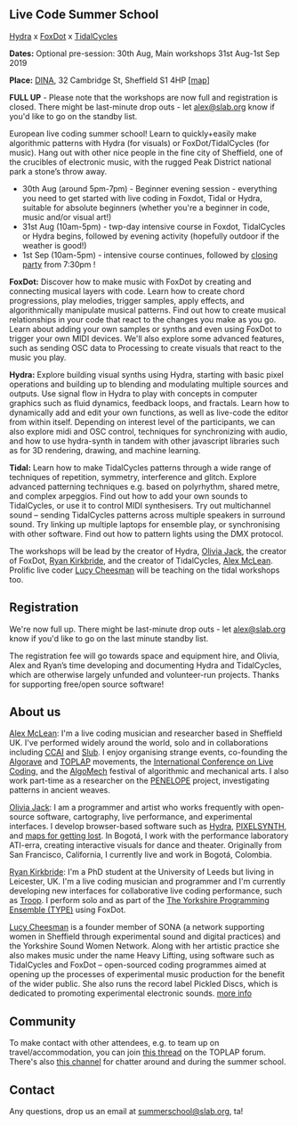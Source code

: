 ## Live Code Summer School

[Hydra](https://github.com/ojack/hydra) x [FoxDot](https://foxdot.org/) x [TidalCycles](https://tidalcycles.org)

<b>Dates:</b> Optional pre-session: 30th Aug, Main workshops 31st Aug-1st Sep 2019

<b>Place:</b> [DINA](https://www.ourfaveplaces.co.uk/where-to-go/dina/), 32 Cambridge St, Sheffield S1 4HP [[map](https://goo.gl/maps/GSRfh38v5DPeLZgw7)]

**FULL UP** - Please note that the workshops are now full and registration is closed. There might be last-minute drop outs - let alex@slab.org know if you'd like to go on the standby list.

European live coding summer school! Learn to quickly+easily make algorithmic patterns with Hydra (for visuals) or FoxDot/TidalCycles (for music).  Hang out with other nice people in the fine city of Sheffield, one of the crucibles of electronic music, with the rugged Peak District national park a stone’s throw away.

* 30th Aug (around 5pm-7pm) - Beginner evening session - everything you need to get started with live coding in Foxdot, Tidal or Hydra, suitable for absolute beginners (whether you're a beginner in code, music and/or visual art!)
* 31st Aug (10am-5pm) - twp-day intensive course in Foxdot, TidalCycles or Hydra begins, followed by evening activity (hopefully outdoor if the weather is good!)
* 1st Sep (10am-5pm) - intensive course continues, followed by [closing party](https://www.facebook.com/events/676334176203653/) from 7:30pm !

<b>FoxDot:</b>  Discover how to make music with FoxDot by creating and connecting musical layers with code. Learn how to create chord progressions, play melodies, trigger samples, apply effects, and algorithmically manipulate musical patterns. Find out how to create musical relationships in your code that react to the changes you make as you go. Learn about adding your own samples or synths and even using FoxDot to trigger your own MIDI devices. We'll also explore some advanced features, such as sending OSC data to Processing to create visuals that react to the music you play.

<b>Hydra:</b> Explore building visual synths using Hydra, starting with basic pixel operations and building up to blending and modulating multiple sources and outputs. Use signal flow in Hydra to play with concepts in computer graphics such as fluid dynamics, feedback loops, and fractals. Learn how to dynamically add and edit your own functions, as well as live-code the editor from within itself. Depending on interest level of the participants, we can also explore midi and OSC control, techniques for synchronizing with audio, and how to use hydra-synth in tandem with other javascript libraries such as for 3D rendering, drawing, and machine learning.

<b>Tidal:</b> Learn how to make TidalCycles patterns through a wide range of techniques of repetition, symmetry, interference and glitch. Explore advanced patterning techniques e.g. based on polyrhythm, shared metre, and complex arpeggios. Find out how to add your own sounds to TidalCycles, or use it to control MIDI synthesisers. Try out multichannel sound – sending TidalCycles patterns across multiple speakers in surround sound. Try linking up multiple laptops for ensemble play, or synchronising with other software. Find out how to pattern lights using the DMX protocol.

The workshops will be lead by the creator of Hydra, [Olivia Jack](https://ojack.github.io/), the creator of FoxDot, [Ryan Kirkbride](https://ryan-kirkbride.github.io/), and the creator of TidalCycles, [Alex McLean](http://slab.org/). Prolific live coder [Lucy Cheesman](https://heavy-lifting.org/) will be teaching on the tidal workshops too.

## Registration

We're now full up. There might be last-minute drop outs - let alex@slab.org know if you'd like to go on the  last minute standby list.

The registration fee will go towards space and equipment hire, and Olivia, Alex and Ryan’s time developing and documenting Hydra and TidalCycles, which are otherwise largely unfunded and volunteer-run projects. Thanks for supporting free/open source software!

## About us

[Alex McLean](https://slab.org): I'm a live coding musician and researcher based in Sheffield UK. I've performed widely around the world, solo and in collaborations including [CCAI](http://ccai.lurk.org/) and [Slub](http://slub.org/). I enjoy organising strange events, co-founding the [Algorave](https://algorave.com/) and [TOPLAP](https://toplap.org) movements, the [International Conference on Live Coding](https://iclc.livecodenetwork.org/), and the [AlgoMech](https://algomech.com/) festival of algorithmic and mechanical arts. I also work part-time as a researcher on the [PENELOPE](http://penelope.hypotheses.org/) project, investigating patterns in ancient weaves.

[Olivia Jack](https://ojack.github.io/): I am a programmer and artist who works frequently with open-source software, cartography, live performance, and experimental interfaces.  I develop browser-based software such as [Hydra](https://hydra-editor.glitch.me/), [PIXELSYNTH](https://ojack.github.io/PIXELSYNTH/), and [maps for getting lost](http://ojack.github.io/ghost-map/). In Bogotá, I work with the performance laboratory ATI-erra, creating interactive visuals for dance and theater. Originally from San Francisco, California, I currently live and work in Bogotá, Colombia.

[Ryan Kirkbride](https://ryan-kirkbride.github.io/): I'm a PhD student at the University of Leeds but living in Leicester, UK. I'm a live coding musician and programmer and I'm currently developing new interfaces for collaborative live coding performance, such as [Troop](https://github.com/Qirky/Troop). I perform solo and as part of the [The Yorkshire Programming Ensemble (TYPE)](https://typeensemble.wordpress.com/) using FoxDot.

[Lucy Cheesman](https://heavy-lifting.org/) is a founder member of SONA (a network supporting women in Sheffield through experimental sound and digital practices) and the Yorkshire Sound Women Network. Along with her artistic practice she also makes music under the name Heavy Lifting, using software such as TidalCycles and FoxDot – open-sourced coding programmes aimed at opening up the processes of experimental music production for the benefit of the wider public. She also runs the record label Pickled Discs, which is dedicated to promoting experimental electronic sounds. [more info](https://www.ourfaveplaces.co.uk/meet-the-locals/lucy-cheesman/)

## Community

To make contact with other attendees, e.g. to team up on travel/accommodation, you can join [this thread](https://toplap.lurk.org/t/live-code-summer-school-30-aug-1-sep-2019/524) on the TOPLAP forum. There's also [this channel](https://talk.lurk.org/channel/summerschool) for chatter around and during the summer school.

## Contact

Any questions, drop us an email at [summerschool@slab.org](mailto:summerschool@slab.org), ta!

